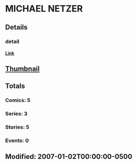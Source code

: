 # MICHAEL  NETZER 
## Details
### detail
#### [Link](http://marvel.com/comics/creators/10026/michael_netzer?utm_campaign=apiRef&utm_source=225578a89fc76f3d20fbffda5d17a88d)
## [Thumbnail](http://i.annihil.us/u/prod/marvel/i/mg/b/40/image_not_available.jpg)
## Totals
### Comics: 5
### Series: 3
### Stories: 5
### Events: 0
## Modified: 2007-01-02T00:00:00-0500